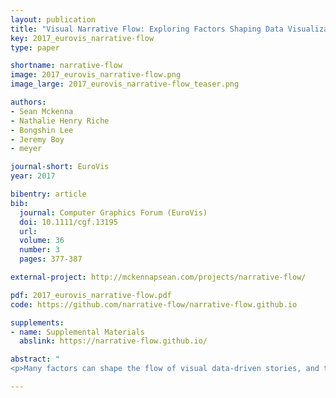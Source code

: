 ```yaml
---
layout: publication
title: "Visual Narrative Flow: Exploring Factors Shaping Data Visualization Story Reading Experiences"
key: 2017_eurovis_narrative-flow
type: paper

shortname: narrative-flow
image: 2017_eurovis_narrative-flow.png
image_large: 2017_eurovis_narrative-flow_teaser.png

authors:
- Sean Mckenna
- Nathalie Henry Riche
- Bongshin Lee
- Jeremy Boy
- meyer

journal-short: EuroVis
year: 2017

bibentry: article
bib:
  journal: Computer Graphics Forum (EuroVis)
  doi: 10.1111/cgf.13195
  url: 
  volume: 36
  number: 3
  pages: 377-387

external-project: http://mckennapsean.com/projects/narrative-flow/

pdf: 2017_eurovis_narrative-flow.pdf
code: https://github.com/narrative-flow/narrative-flow.github.io

supplements:
- name: Supplemental Materials
  abslink: https://narrative-flow.github.io/

abstract: "
<p>Many factors can shape the flow of visual data-driven stories, and thereby the way readers experience those stories. Through the analysis of 80 existing stories found on popular websites, we systematically investigate and identify seven characteristics of these stories, which we name “flow-factors,” and we illustrate how they feed into the broader concept of “visual narrative flow.” These flow-factors are navigation input, level of control, navigation progress, story layout, role of visualization, story progression, and navigation feedback. We also describe a series of studies we conducted, which shed initial light on how different visual narrative flows impact the reading experience. We report on two exploratory studies, in which we gathered reactions and preferences of readers for stepper- vs. scroller-driven flows. We then report on a crowdsourced study with 240 participants, in which we explore the effect of the combination of different flow-factors on readers’ engagement. Our results indicate that visuals and navigation feedback (e.g., static vs. animated transitions) have an impact on readers’ engagement, while level of control (e.g., discrete vs. continuous) may not.</p>"

---
```



